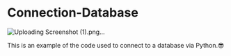 # Connection-Database

![Uploading Screenshot (1).png…]()

This is an example of the code used to connect to a database via Python.😎
